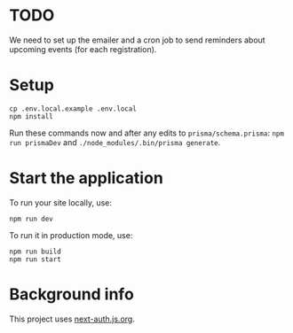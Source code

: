 # TODO

We need to set up the emailer and a cron job to send reminders about upcoming events (for each registration).

# Setup

```
cp .env.local.example .env.local
npm install
```

Run these commands now and after any edits to `prisma/schema.prisma`: `npm run prismaDev` and `./node_modules/.bin/prisma generate`.

# Start the application

To run your site locally, use:

```
npm run dev
```

To run it in production mode, use:

```
npm run build
npm run start
```

# Background info

This project uses [next-auth.js.org](https://next-auth.js.org).
